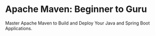 # Apache Maven: Beginner to Guru

Master Apache Maven to Build and Deploy Your Java and Spring Boot Applications.
